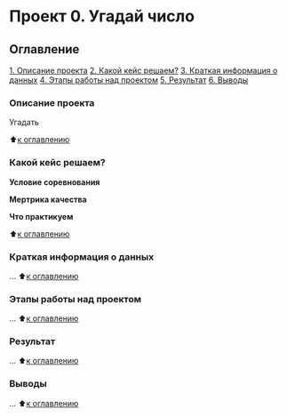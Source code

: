 # Проект 0. Угадай число

## Оглавление
[1. Описание проекта](https://github.com/AlexeyKh71/sf_data_science/tree/main/project_0/README.md#Описание-проекта)
[2. Какой кейс решаем?](https://github.com/AlexeyKh71/sf_data_science/tree/main/project_0/README.md#Какой-кейс-решаем)
[3. Краткая информация о данных](https://github.com/AlexeyKh71/sf_data_science/tree/main/project_0/README.md#Краткая-информация-о-данных)
[4. Этапы работы над проектом](https://github.com/AlexeyKh71/sf_data_science/tree/main/project_0/README.md#Этапы-работы-над-проектом)
[5. Результат](https://github.com/AlexeyKh71/sf_data_science/tree/main/project_0/README.md#Результат)
[6. Выводы](https://github.com/AlexeyKh71/sf_data_science/tree/main/project_0/README.md#Выводы)

### Описание проекта
Угадать

:arrow_up:[к оглавлению](https://github.com/AlexeyKh71/sf_data_science/tree/main/project_0/README.md#Оглавление)

### Какой кейс решаем?

**Условие соревнования**

**Мертрика качества**

**Что практикуем**

:arrow_up:[к оглавлению](https://github.com/AlexeyKh71/sf_data_science/tree/main/project_0/README.md#Оглавление)
### Краткая информация о данных

...
:arrow_up:[к оглавлению](https://github.com/AlexeyKh71/sf_data_science/tree/main/project_0/README.md#Оглавление)

### Этапы работы над проектом

...
:arrow_up:[к оглавлению](https://github.com/AlexeyKh71/sf_data_science/tree/main/project_0/README.md#Оглавление)

### Результат

...
:arrow_up:[к оглавлению](https://github.com/AlexeyKh71/sf_data_science/tree/main/project_0/README.md#Оглавление)

### Выводы

...
:arrow_up:[к оглавлению](https://github.com/AlexeyKh71/sf_data_science/tree/main/project_0/README.md#Оглавление)